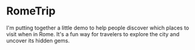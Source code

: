 # RomeTrip

I'm putting together a little demo to help people discover which places to visit when in Rome.
It's a fun way for travelers to explore the city and uncover its hidden gems.

